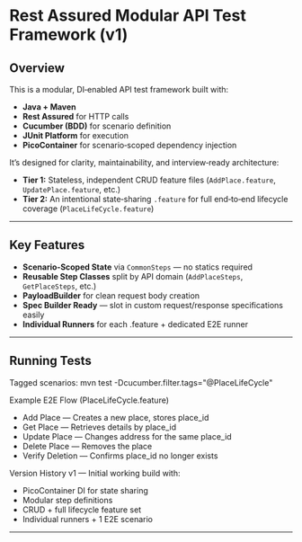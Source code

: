 # Rest Assured Modular API Test Framework (v1)

## Overview
This is a modular, DI‑enabled API test framework built with:
- **Java + Maven**
- **Rest Assured** for HTTP calls
- **Cucumber (BDD)** for scenario definition
- **JUnit Platform** for execution
- **PicoContainer** for scenario‑scoped dependency injection

It’s designed for clarity, maintainability, and interview‑ready architecture:
- **Tier 1:** Stateless, independent CRUD feature files (`AddPlace.feature`, `UpdatePlace.feature`, etc.)
- **Tier 2:** An intentional state‑sharing `.feature` for full end‑to‑end lifecycle coverage (`PlaceLifeCycle.feature`)

---

## Key Features
- **Scenario‑Scoped State** via `CommonSteps` — no statics required
- **Reusable Step Classes** split by API domain (`AddPlaceSteps`, `GetPlaceSteps`, etc.)
- **PayloadBuilder** for clean request body creation
- **Spec Builder Ready** — slot in custom request/response specifications easily
- **Individual Runners** for each .feature + dedicated E2E runner

---

## Running Tests
Tagged scenarios:
mvn test -Dcucumber.filter.tags="@PlaceLifeCycle"

Example E2E Flow (PlaceLifeCycle.feature)
- Add Place — Creates a new place, stores place_id
- Get Place — Retrieves details by place_id
- Update Place — Changes address for the same place_id
- Delete Place — Removes the place
- Verify Deletion — Confirms place_id no longer exists

Version History
v1 — Initial working build with:
- PicoContainer DI for state sharing
- Modular step definitions
- CRUD + full lifecycle feature set
- Individual runners + 1 E2E scenario

---
